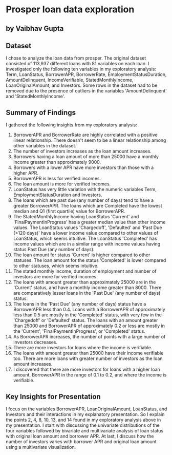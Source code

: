 # Prosper loan data exploration
## by Vaibhav Gupta


## Dataset

I chose to analyze the loan data from prosper. The original dataset consisted of 113,937 different loans with 81 variables on each loan. I investigated only the following ten variables in my exploratory analysis: Term, LoanStatus, BorrowerAPR, BorrowerRate, EmploymentStatusDuration, AmountDelinquent, IncomeVerifiable, StatedMonthlyIncome, LoanOriginalAmount, and Investors. Some rows in the dataset had to be removed due to the presence of outliers in the variables 'AmountDelinquent' and 'StatedMonthlyIncome'.


## Summary of Findings

I gathered the following insights from my exploratory analysis:

1. BorrowerAPR and BorrowerRate are highly correlated with a positive linear relationship. There doesn't seem to be a linear relationship among other variables in the dataset.
2. The number of investors increases as the loan amount increases.
3. Borrowers having a loan amount of more than 25000 have a monthly income greater than approximately 9000.
4. Borrowers with a lower APR have more investors than those with a higher APR.
5. BorrowerAPR is less for verified incomes.
6. The loan amount is more for verified incomes.
7. LoanStatus has very little variation with the numeric variables Term, EmploymentStatusDuration and Investors.
8. The loans which are past due (any number of days) tend to have a greater BorrowerAPR. The loans which are Completed have the lowest median and Q1 (first quartile) value for BorrowerAPR.
9. The StatedMonthlyIncome having LoanStatus 'Current' and 'FinalPaymentInProgress' has a greater median value than other income values. The LoanStatus values 'Chargedoff', 'Defaulted' and 'Past Due (>120 days)' have a lower income value compared to other values of LoanStatus, which seems intuitive. The LoanStatus 'Completed' has income values which are in a similar range with income values having status Past Due (any number of days).
10. The loan amount for status 'Current' is higher compared to other statuses. The loan amount for the status 'Completed' is lower compared to other statuses, which seems intuitive.
11. The stated monthly income, duration of employment and number of investors are more for verified incomes.
12. The loans with amount greater than approximately 25000 are in the 'Current' status, and have a monthly income greater than 8000. There are comparatively lesser loans in the 'Past Due' (any number of days) status. 
13. The loans in the 'Past Due' (any number of days) status have a BorrowerAPR less than 0.4. Loans with a BorrowerAPR of approximately less than 0.5 are mostly in the 'Completed' status, with very few in the 'Chargedoff' or 'Defaulted' status. The loans with an amount greater than 25000 and BorrowerAPR of approximately 0.2 or less are mostly in the 'Current', 'FinalPaymentInProgress', or 'Completed' status.
14. As BorrowerAPR increases, the number of points with a large number of investors decreases.
15. There are more investors for loans where the income is verifiable.
16. The loans with amount greater than 25000 have their income verifiable too. There are more loans with greater number of investors as the loan amount increases.
17. I discovered that there are more investors for loans with a higher loan amount, BorrowerAPR in the range of 0.1 to 0.2, and where the income is verifiable.


## Key Insights for Presentation

I focus on the variables BorrowerAPR, LoanOriginalAmount, LoanStatus, and Investors and their interactions in my explanatory presentation. So I explain the points 2, 4, 8, 10, 13, and 14 found in my exploratory analysis above in my presentation. I start with discussing the univariate distributions of the four variables followed by bivariate and multivariate analysis of loan status with original loan amount and borrower APR. At last, I discuss how the number of investors varies with borrower APR and original loan amount using a multivariate visualization.
